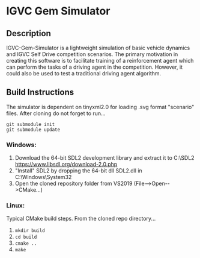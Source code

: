 # IGVC Gem Simulator
## Description
IGVC-Gem-Simulator is a lightweight simulation of basic vehicle dynamics and IGVC Self Drive competition scenarios. The primary motivation in creating this software is to facilitate training of a reinforcement agent which can perform the tasks of a driving agent in the competition. However, it could also be used to test a traditional driving agent algorithm. 

## Build Instructions

The simulator is dependent on tinyxml2.0 for loading .svg format "scenario" files. After cloning do not forget to run...
```
git submodule init
git submodule update
```

### Windows:
1) Download the 64-bit SDL2 development library and extract it to C:\SDL2 
https://www.libsdl.org/download-2.0.php
2) "Install" SDL2 by dropping the 64-bit dll SDL2.dll in C:\Windows\System32
3) Open the cloned repository folder from VS2019 (File-->Open-->CMake...)

### Linux:
Typical CMake build steps. From the cloned repo directory...
1) `mkdir build`
2) `cd build`
3) `cmake ..`
4) `make`
